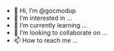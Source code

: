 - 👋 Hi, I’m @gocmodup
- 👀 I’m interested in ...
- 🌱 I’m currently learning ...
- 💞️ I’m looking to collaborate on ...
- 📫 How to reach me ...

<!---
gocmodup/gocmodup is a ✨ special ✨ repository because its `README.md` (this file) appears on your GitHub profile.
You can click the Preview link to take a look at your changes.
--->
